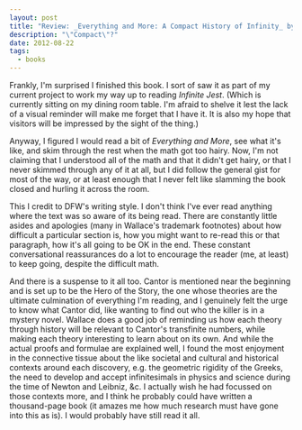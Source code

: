 ```yaml
---
layout: post
title: "Review: _Everything and More: A Compact History of Infinity_ by David Foster Wallace"
description: "\"Compact\"?"
date: 2012-08-22
tags:
  - books
---
```


Frankly, I'm surprised I finished this book. I sort of saw it as part of my current project to work my way up to reading _Infinite Jest_. (Which is currently sitting on my dining room table. I'm afraid to shelve it lest the lack of a visual reminder will make me forget that I have it. It is also my hope that visitors will be impressed by the sight of the thing.) 

Anyway, I figured I would read a bit of _Everything and More_, see what it's like, and skim through the rest when the math got too hairy. Now, I'm not claiming that I understood all of the math and that it didn't get hairy, or that I never skimmed through any of it at all, but I did follow the general gist for most of the way, or at least enough that I never felt like slamming the book closed and hurling it across the room. 

This I credit to DFW's writing style. I don't think I've ever read anything where the text was so aware of its being read. There are constantly little asides and apologies (many in Wallace's trademark footnotes) about how difficult a particular section is, how you might want to re-read this or that paragraph, how it's all going to be OK in the end. These constant conversational reassurances do a lot to encourage the reader (me, at least) to keep going, despite the difficult math. 

And there is a suspense to it all too. Cantor is mentioned near the beginning and is set up to be the Hero of the Story, the one whose theories are the ultimate culmination of everything I'm reading, and I genuinely felt the urge to know what Cantor did, like wanting to find out who the killer is in a mystery novel. Wallace does a good job of reminding us how each theory through history will be relevant to Cantor's transfinite numbers, while making each theory interesting to learn about on its own. And while the actual proofs and formulae are explained well, I found the most enjoyment in the connective tissue about the like societal and cultural and historical contexts around each discovery, e.g. the geometric rigidity of the Greeks, the need to develop and accept infinitesimals in physics and science during the time of Newton and Leibniz, &c. I actually wish he had focussed on those contexts more, and I think he probably could have written a thousand-page book (it amazes me how much research must have gone into this as is). I would probably have still read it all.
